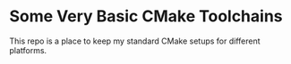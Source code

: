 # Some Very Basic CMake Toolchains

This repo is a place to keep my standard CMake setups for different platforms.
